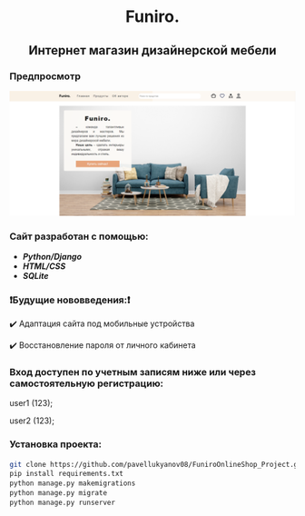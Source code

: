 <div align="center">

# Funiro.

## Интернет магазин дизайнерской мебели
</div>

### Предпросмотр
![Screenshot](static/base/funiro-img-preview.png)

### Сайт разработан с помощью:
+ ***Python/Django***
+ ***HTML/CSS***
+ ***SQLite***

### :heavy_exclamation_mark:Будущие нововведения::heavy_exclamation_mark:

:heavy_check_mark: Адаптация сайта под мобильные устройства

:heavy_check_mark: Восстановление пароля от личного кабинета

### Вход доступен по учетным записям ниже или через самостоятельную регистрацию:
user1 (123);

user2 (123);

### Установка проекта:
```bash
git clone https://github.com/pavellukyanov08/FuniroOnlineShop_Project.git
pip install requirements.txt
python manage.py makemigrations
python manage.py migrate
python manage.py runserver
```

